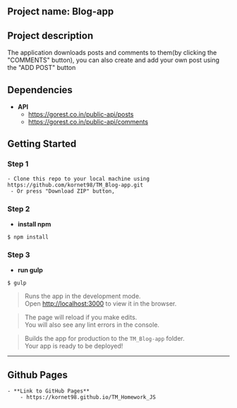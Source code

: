 ## Project name: Blog-app

## Project description

The application downloads posts and comments to them(by clicking the "COMMENTS" button), you can also create and add your own post using the "ADD POST" button

## Dependencies 

- **API** 
	- https://gorest.co.in/public-api/posts
	- https://gorest.co.in/public-api/comments

## Getting Started

### Step 1

    - Clone this repo to your local machine using https://github.com/kornet98/TM_Blog-app.git
	 - Or press "Download ZIP" button, 

### Step 2

- **install npm** 

```shell
$ npm install
```

### Step 3

- **run gulp** 

```shell
$ gulp
```

>Runs the app in the development mode.<br />
>Open [http://localhost:3000](http://localhost:3000) to view it in the browser.

>The page will reload if you make edits.<br />
>You will also see any lint errors in the console.


>Builds the app for production to the `TM_Blog-app` folder.<br />
>Your app is ready to be deployed!

---




## Github Pages 
	- **Link to GitHub Pages** 
		- https://kornet98.github.io/TM_Homework_JS



